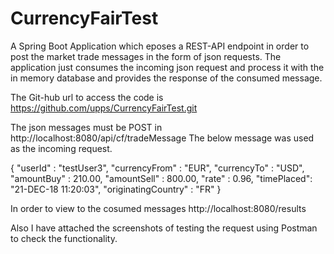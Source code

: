 # CurrencyFairTest
A Spring Boot Application which eposes a REST-API endpoint in order to post the market trade messages in the form of json requests. The application just consumes the incoming json request and process it with the in memory database and provides the response of the consumed message.

The Git-hub url to access the code is https://github.com/upps/CurrencyFairTest.git

The json messages must be POST in http://localhost:8080/api/cf/tradeMessage 
The below message was used as the incoming request.

{
   "userId" : "testUser3",
   "currencyFrom" : "EUR",
   "currencyTo" : "USD",
   "amountBuy" : 210.00,
   "amountSell" : 800.00,
   "rate" : 0.96,
   "timePlaced": "21-DEC-18 11:20:03",
   "originatingCountry" : "FR"
}

In order to view to the cosumed messages http://localhost:8080/results

Also I have attached the screenshots of testing the request using Postman to check the functionality.
